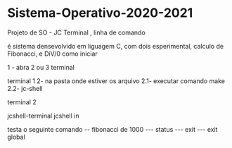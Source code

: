 # Sistema-Operativo-2020-2021
Projeto de SO - JC Terminal , linha de comando

é sistema densevolvido  em liguagem C,  com dois  esperimental, calculo de Fibonacci, e  DiV/0
como iniciar

1 -  abra  2 ou 3 terminal

terminal 1
2-  na pasta onde estiver os arquivo 
2.1- executar comando make
2.2- jc-shell

terminal 2

jcshell-terminal  jcshell in

testa o seguinte comando -- fibonacci de 1000
--- status
--- exit 
--- exit global
